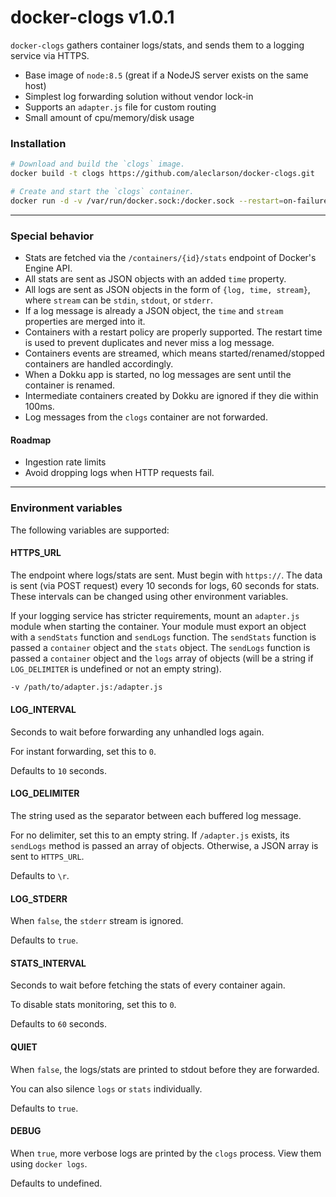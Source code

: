 
# docker-clogs v1.0.1

`docker-clogs` gathers container logs/stats, and sends them to a logging service via HTTPS.

- Base image of `node:8.5` (great if a NodeJS server exists on the same host)
- Simplest log forwarding solution without vendor lock-in
- Supports an `adapter.js` file for custom routing
- Small amount of cpu/memory/disk usage

### Installation

```sh
# Download and build the `clogs` image.
docker build -t clogs https://github.com/aleclarson/docker-clogs.git

# Create and start the `clogs` container.
docker run -d -v /var/run/docker.sock:/docker.sock --restart=on-failure --log-opt max-size=10m --name=clogs clogs
```

---

### Special behavior

- Stats are fetched via the `/containers/{id}/stats` endpoint of Docker's Engine API.
- All stats are sent as JSON objects with an added `time` property.
- All logs are sent as JSON objects in the form of `{log, time, stream}`, where `stream` can be `stdin`, `stdout`, or `stderr`.
- If a log message is already a JSON object, the `time` and `stream` properties are merged into it.
- Containers with a restart policy are properly supported. The restart time is used to prevent duplicates and never miss a log message.
- Containers events are streamed, which means started/renamed/stopped containers are handled accordingly.
- When a Dokku app is started, no log messages are sent until the container is renamed.
- Intermediate containers created by Dokku are ignored if they die within 100ms.
- Log messages from the `clogs` container are not forwarded.

#### Roadmap

- Ingestion rate limits
- Avoid dropping logs when HTTP requests fail.

---

### Environment variables

The following variables are supported:

#### HTTPS_URL

The endpoint where logs/stats are sent. Must begin with `https://`. The data is sent (via POST request) every 10 seconds for logs, 60 seconds for stats. These intervals can be changed using other environment variables.

If your logging service has stricter requirements, mount an `adapter.js` module when starting the container. Your module must export an object with a `sendStats` function and `sendLogs` function. The `sendStats` function is passed a `container` object and the `stats` object. The `sendLogs` function is passed a `container` object and the `logs` array of objects (will be a string if `LOG_DELIMITER` is undefined or not an empty string).

```sh
-v /path/to/adapter.js:/adapter.js
```

#### LOG_INTERVAL

Seconds to wait before forwarding any unhandled logs again.

For instant forwarding, set this to `0`.

Defaults to `10` seconds.

#### LOG_DELIMITER

The string used as the separator between each buffered log message.

For no delimiter, set this to an empty string. If `/adapter.js` exists, its `sendLogs` method is passed an array of objects. Otherwise, a JSON array is sent to `HTTPS_URL`.

Defaults to `\r`.

#### LOG_STDERR

When `false`, the `stderr` stream is ignored.

Defaults to `true`.

#### STATS_INTERVAL

Seconds to wait before fetching the stats of every container again.

To disable stats monitoring, set this to `0`.

Defaults to `60` seconds.

#### QUIET

When `false`, the logs/stats are printed to stdout before they are forwarded.

You can also silence `logs` or `stats` individually.

Defaults to `true`.

#### DEBUG

When `true`, more verbose logs are printed by the `clogs` process. View them using `docker logs`.

Defaults to undefined.
